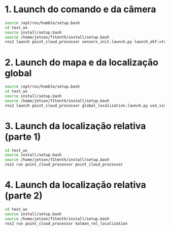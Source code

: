 #  1. Launch do comando e da câmera 
```bash
source /opt/ros/humble/setup.bash
cd test_ws
source install/setup.bash
source /home/jetson/f1tenth/install/setup.bash
ros2 launch point_cloud_processor sensors_init.launch.py launch_ekf:=true launch_camera:=true use_sim_time:=false
```

# 2. Launch do mapa e da localização global
```bash
source /opt/ros/humble/setup.bash
cd test_ws
source install/setup.bash
source /home/jetson/f1tenth/install/setup.bash
ros2 launch point_cloud_processor global_localization.launch.py use_sim_time:=false
```

# 3. Launch da localização relativa (parte 1)
```bash
cd test_ws
source install/setup.bash
source /home/jetson/f1tenth/install/setup.bash
ros2 run point_cloud_processor point_cloud_processor
```

# 4.  Launch da localização relativa (parte 2)
```bash
cd test_ws
source install/setup.bash
source /home/jetson/f1tenth/install/setup.bash
ros2 run point_cloud_processor kalman_rel_localization
```
